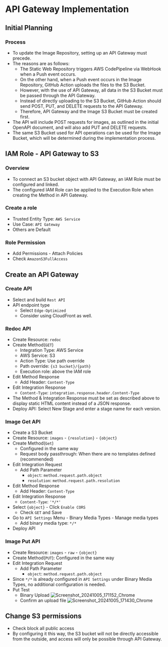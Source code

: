 # API Gateway Implementation
## Initial Planning
### Process
- To update the Image Repository, setting up an API Gateway must precede.
- The reasons are as follows:
  - The Static Web Repository triggers AWS CodePipeline via WebHook when a Push event occurs.
  - On the other hand, when a Push event occurs in the Image Repository, GitHub Action uploads the files to the S3 Bucket.
  - However, with the use of API Gateway, all data in the S3 Bucket must be passed through the API Gateway.
  - Instead of directly uploading to the S3 Bucket, GitHub Action should send POST, PUT, and DELETE requests to the API Gateway.
  - Therefore, API Gateway and the Image S3 Bucket must be created first.
- The API will include POST requests for images, as outlined in the initial OpenAPI document, and will also add PUT and DELETE requests.
- The same S3 Bucket used for API operations can be used for the Image Bucket, which will be determined during the implementation process.

## IAM Role - API Gateway to S3
### Overview
- To connect an S3 bucket object with API Gateway, an IAM Role must be configured and linked.
- The configured IAM Role can be applied to the Execution Role when creating the Method in API Gateway.

### Create a role
- Trusted Entity Type: `AWS Service`
- Use Case: `API Gateway`
- Others are Default

### Role Permission
- Add Permissions - Attach Policies
- Check `AmazonS3FullAccess`

## Create an API Gateway
### Create API
- Select and build `Rest API`
- API endpoint type
  - Select `Edge-Optimized`
  - Consider using CloudFront as well.

### Redoc API
- Create Resource: `redoc`
- Create Method(`GET`)
  - Integration Type: AWS Service
  - AWS Service: S3
  - Action Type: Use path override
  - Path override: `{s3 bucket}/{path}`
  - Execution role: above the IAM role
- Edit Method Response
  - Add Header: `Content-Type`
- Edit Integration Response
  - `Content-Type`: `integration.response.header.Content-Type`
- The Method & Integration Response must be set as described above to display static HTML content instead of a JSON response.
- Deploy API: Select New Stage and enter a stage name for each version.

### Image Get API
- Create a S3 Bucket
- Create Resource: `images` - `{resolution}` - `{object}`
- Create Method(`Get`)
  - Configured in the same way
  - Request body passthrough: When there are no templates defined (recommended)
- Edit Integration Request
  - Add Path Parameter
    - `object`: `method.request.path.object`
    - `resolution`: `method.request.path.resolution`
- Edit Method Response
  - Add Header: `Content-Type`
- Edit Integration Response
  - `Content-Type`: `'*/*'`
- Select `{object}` - Click `Enable CORS`
  - Check `GET` and Save
- Go to `API Settings` Menu - Binary Media Types - Manage media types
  - Add binary media type: `*/*`
- Deploy API

### Image Put API
- Create Resource: `images` - `raw` - `{object}`
- Create Method(`PUT`): Configured in the same way
- Edit Integration Request
  - Add Path Parameter
    - `object`: `method.request.path.object`
- Since `*/*` is already configured in `API Settings` under Binary Media Types, no additional configuration is needed.
- Put Test
  - Binary Upload
![Screenshot_20241005_171152_Chrome](https://github.com/user-attachments/assets/fffb85a5-196f-4b79-8e5d-a0ef5c27580d)
  - Confirm an upload file
![Screenshot_20241005_171430_Chrome](https://github.com/user-attachments/assets/8499e6fe-e825-435b-afa7-af2d520199e6)


## Change S3 permissions
- Check block all public access
- By configuring it this way, the S3 bucket will not be directly accessible from the outside, and access will only be possible through API Gateway.
